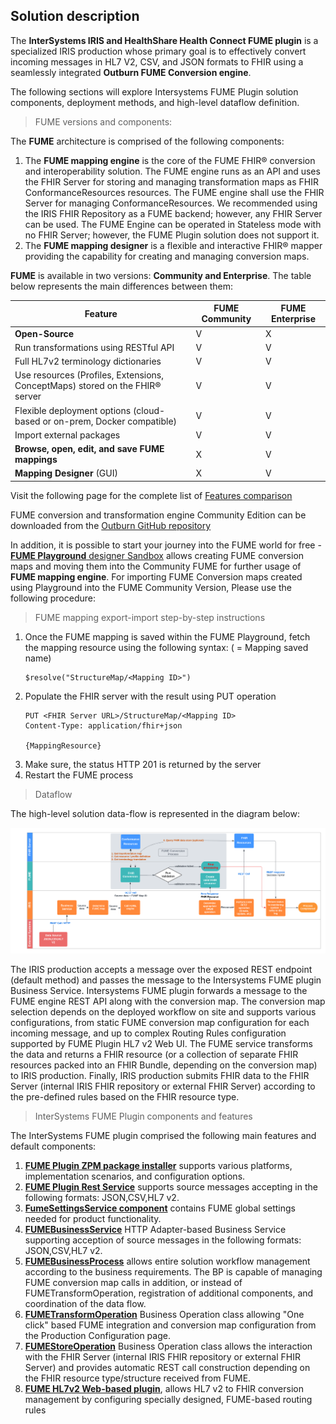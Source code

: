 ## Solution description

The **InterSystems IRIS and HealthShare Health Connect FUME plugin** is a specialized IRIS production whose primary goal is to effectively convert incoming messages in HL7 V2, CSV, and JSON formats to FHIR using a seamlessly integrated **Outburn FUME Conversion engine**. 

The following sections will explore Intersystems FUME Plugin solution components, deployment methods, and high-level dataflow definition.

> FUME versions and components: 

The  **FUME** architecture is comprised of the following components: 
1. The **FUME mapping engine** is the core of the FUME FHIR® conversion and interoperability solution. The FUME engine runs as an API and uses the FHIR Server for storing and managing transformation maps as FHIR ConformanceResources resources. The FUME engine shall use the FHIR Server for managing ConformanceResources. We recommended using the IRIS FHIR Repository as a FUME backend; however, any FHIR Server can be used. The FUME Engine can be operated in Stateless mode with no FHIR Server; however, the FUME Plugin solution does not support it.
2. The **FUME mapping designer** is a flexible and interactive FHIR® mapper providing the capability for creating and managing conversion maps.

**FUME** is available in two versions: **Community and Enterprise**. The table below represents the main differences between them:

|Feature | FUME Community | FUME Enterprise |
|---------|-------------|---------------|
|**Open-Source**|V|X|
|Run transformations using RESTful API|V|V|
|Full HL7v2 terminology dictionaries|V|V|
|Use resources (Profiles, Extensions, ConceptMaps) stored on the FHIR® server|V|V|
|Flexible deployment options (cloud-based or on-prem, Docker compatible)|V|V|
|Import external packages|V|V|
|**Browse, open, edit, and save FUME mappings**|X|V|
|**Mapping Designer** (GUI)|X|V|

Visit the following page for the complete list of [Features comparison](https://outburn.co.il/discover-your-perfect-fume-match)

FUME conversion and transformation engine Community Edition can be downloaded from the [Outburn GitHub repository](https://github.com/Outburn-IL/fume-community)

In addition, it is possible to start your journey into the FUME world for free - [**FUME Playground** designer Sandbox](https://try.fume.health) allows creating FUME conversion maps and moving them into the Community FUME for further usage of  **FUME mapping engine**. 
For importing FUME Conversion maps created using Playground into the FUME Community Version, Please use the following procedure:

> FUME mapping export-import step-by-step instructions

1. Once the FUME mapping is saved within the FUME Playground, fetch the mapping resource using the following syntax: (<MappingID> = Mapping saved name)
   ```
   $resolve("StructureMap/<Mapping ID>")
   ```
2. Populate the FHIR server with the result using PUT operation
   ```
   PUT <FHIR Server URL>/StructureMap/<Mapping ID>
   Content-Type: application/fhir+json

   {MappingResource}
   ``` 
3. Make sure, the status HTTP 201 is returned by the server
4. Restart the FUME process
   
> Dataflow

The high-level solution data-flow is represented in the diagram below:

![Alt text](img/Fume-plugin-dataflow.png)

The IRIS production accepts a message over the exposed REST endpoint (default method) and passes the message to the Intersystems FUME plugin Business Service. Intersystems FUME plugin forwards a message to the FUME engine REST API along with the conversion map. The conversion map selection depends on the deployed workflow on site and supports various configurations, from static FUME conversion map configuration for each incoming message, and up to complex Routing Rules configuration supported by FUME Plugin HL7 v2 Web UI. The FUME service transforms the data and returns a FHIR resource (or a collection of separate FHIR resources packed into an FHIR Bundle, depending on the conversion map) to IRIS production. Finally, IRIS production submits FHIR data to the FHIR Server (internal IRIS FHIR repository or external FHIR Server) according to the pre-defined rules based on the FHIR resource type.

> InterSystems FUME Plugin components and features

The InterSystems FUME plugin comprised the following main features and default components:

1. [**FUME Plugin ZPM package installer**](installation.md) supports various platforms, implementation scenarios, and configuration options.
2. [**FUME Plugin Rest Service**](configuration.md#iris-fume-plugin-rest-service) supports source messages accepting in the following formats: JSON,CSV,HL7 v2.
3. [**FumeSettingsService component**](configuration.md#fumesettingsservice-component) contains FUME global settings needed for product functionality.
4. [**FUMEBusinessService**](configuration.md#fumebusinessservice-component) HTTP Adapter-based Business Service supporting acception of source messages in the following formats: JSON,CSV,HL7 v2.
5. [**FUMEBusinessProcess**](configuration.md#development-and-customization-of-production-business-processes-using-iris-fume-plugin-components) allows entire solution workflow management according to the business requirements. The BP is capable of managing FUME conversion map calls in addition, or instead of FUMETransformOperation, registration of additional components, and coordination of the data flow. 
6. [**FUMETransformOperation**](configuration.md#fumetransformoperation-component) Business Operation class allowing "One click" based FUME integration and conversion map configuration from the Production Configuration page. 
7. [**FUMEStoreOperation**](configuration.md#fumestoreoperation-component) Business Operation class allows the interaction with the FHIR Server (internal IRIS FHIR  repository or external FHIR Server) and provides automatic REST call construction depending on the FHIR resource type/structure received from FUME. 
8. [**FUME HL7v2 Web-based plugin**](fume-tester.md), allows HL7 v2 to FHIR conversion management by configuring specially designed, FUME-based routing rules





